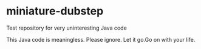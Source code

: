 miniature-dubstep
=================

Test repository for very uninteresting Java code

This Java code is meaningless.  Please ignore.
Let it go.Go on with your life.
